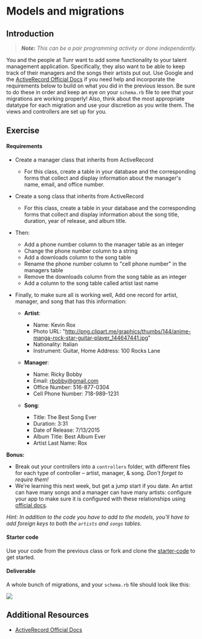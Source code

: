 # Models and migrations

## Introduction

> ***Note:*** _This can be a pair programming activity or done independently._

You and the people at Tunr want to add some functionality to your talent management application.  Specifically, they also want to be able to keep track of their managers and the songs their artists put out. Use Google and the [ActiveRecord Official Docs](http://edgeguides.rubyonrails.org/active_record_migrations.html) if you need help and incorporate the requirements below to build on what you did in the previous lesson.  Be sure to do these in order and keep an eye on your ```schema.rb``` file to see that your migrations are working properly!  Also, think about the most appropriate datatype for each migration and use your discretion as you write them.  The views and controllers are set up for you.

## Exercise

#### Requirements

- Create a manager class that inherits from ActiveRecord

  - For this class, create a table in your database and the corresponding forms that collect and display information about the manager's name, email, and office number.

- Create a song class that inherits from ActiveRecord

  - For this class, create a table in your database and the corresponding forms that collect and display information about the song title, duration, year of release, and album title.

- Then:

  - Add a phone number column to the manager table as an integer
  - Change the phone number column to a string
  - Add a downloads column to the song table
  - Rename the phone number column to "cell phone number" in the managers table
  - Remove the downloads column from the song table as an integer
  - Add a column to the song table called artist last name


- Finally, to make sure all is working well, Add one record for artist, manager, and song that has this information:

  - **Artist**:

    - Name: Kevin Rox
    - Photo URL: "http://png.clipart.me/graphics/thumbs/144/anime-manga-rock-star-guitar-player_144647441.jpg"
    - Nationality: Italian
    - Instrument: Guitar, Home Address: 100 Rocks Lane

  - **Manager**:

    - Name: Ricky Bobby
    - Email: rbobby@gmail.com
    - Office Number: 516-877-0304
    - Cell Phone Number: 718-989-1231

  - **Song**:

    - Title: The Best Song Ever
    - Duration: 3:31
    - Date of Release: 7/13/2015
    - Album Title: Best Album Ever
    - Artist Last Name: Rox

**Bonus:**

- Break out your controllers into a `controllers` folder, with different files for each type of controller – artist, manager, & song. _Don't forget to require them!_
- We're learning this next week, but get a jump start if you date. An artist can have many songs and a manager can have many artists: configure your app to make sure it is configured with these relationships using [official docs](http://guides.rubyonrails.org/association_basics.html).

 _Hint: In addition to the code you have to add to the models, you'll have to add foreign keys to both the ```artists``` and ```songs``` tables._



#### Starter code

Use your code from the previous class or fork and clone the [starter-code](starter-code) to get started.

#### Deliverable

A whole bunch of migrations, and your ```schema.rb``` file should look like this:

![](http://s29.postimg.org/4sw62q90n/Screen_Shot_2015_07_13_at_12_00_36_PM.png)

## Additional Resources

- [ActiveRecord Official Docs](http://edgeguides.rubyonrails.org/active_record_migrations.html)
